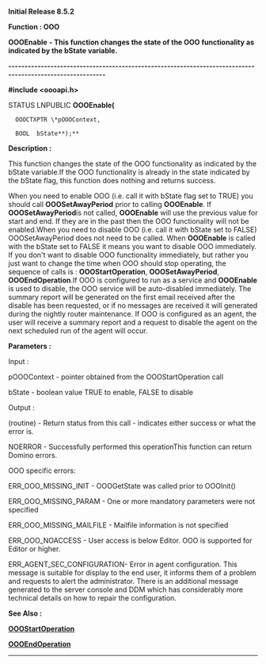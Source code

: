 




<!--
 /\* Font Definitions \*/
 @font-face
 {font-family:Helv;
 panose-1:2 11 6 4 2 2 2 3 2 4;}
@font-face
 {font-family:"Cambria Math";
 panose-1:2 4 5 3 5 4 6 3 2 4;}
 /\* Style Definitions \*/
 p.MsoNormal, li.MsoNormal, div.MsoNormal
 {margin-top:0cm;
 margin-right:0cm;
 margin-bottom:8.0pt;
 margin-left:0cm;
 line-height:107%;
 font-size:11.0pt;
 font-family:"Calibri",sans-serif;}
.MsoChpDefault
 {font-size:11.0pt;}
.MsoPapDefault
 {margin-bottom:8.0pt;
 line-height:107%;}
 /\* Page Definitions \*/
 @page WordSection1
 {size:612.0pt 792.0pt;
 margin:72.0pt 72.0pt 72.0pt 72.0pt;}
div.WordSection1
 {page:WordSection1;}
-->




**Initial Release 8.5.2**



**Function : OOO**



**OOOEnable** **- This
function changes the state of  the OOO functionality as indicated by the bState
variable.**


**----------------------------------------------------------------------------------------------------------**



**#include <oooapi.h>**



STATUS
LNPUBLIC **OOOEnable(**  

      OOOCTXPTR \*pOOOContext,  

      BOOL  bState**);**



**Description :**



This
function changes the state of  the OOO functionality as indicated by the bState
variable.If the OOO functionality is already in the state indicated by the
bState flag, this function does nothing and returns success.  


When
you need to enable OOO (i.e. call it with bState flag set to TRUE) you should
call **OOOSetAwayPeriod** prior to calling **OOOEnable**.  If **OOOSetAwayPeriod**is not called, **OOOEnable** will use the previous value for start and
end.  If they are in the past then the OOO functionality will not be
enabled.When you need to disable OOO (i.e. call it with bState set to FALSE)
OOOSetAwayPeriod does not need to be called.   When **OOOEnable** is called
with the bState set to FALSE it means you want to disable OOO immediately.  If
you don't want to disable OOO functionality immediately, but rather you just
want to change the time when OOO should stop operating, the sequence of calls
is : **OOOStartOperation**, **OOOSetAwayPeriod**, **OOOEndOperation**.If
OOO is configured to run as a service and **OOOEnable** is used to disable,
the OOO service will be auto-disabled immediately.  The summary report will be
generated on the first email received after the disable has been requested, or
if no messages are received it will generated during the nightly router
maintenance.  If OOO is configured as an agent, the user will receive a summary
report and a request to disable the agent on the next scheduled run of the
agent will occur.


 


**Parameters :**



Input :  

pOOOContext  -  pointer obtained from the OOOStartOperation call  

  

bState  -  boolean value TRUE to enable, FALSE to disable  

  




Output :  

(routine)  -  Return status from this call - indicates either success or what
the error is.   

NOERROR - Successfully performed this operationThis function can return Domino
errors.  

OOO specific errors:  

ERR\_OOO\_MISSING\_INIT - OOOGetState was called prior to OOOInit()  

ERR\_OOO\_MISSING\_PARAM - One or more mandatory parameters were not specified  

ERR\_OOO\_MISSING\_MAILFILE - Mailfile information is not specified  

ERR\_OOO\_NOACCESS - User access is below Editor.  OOO is supported for Editor or
higher.  

ERR\_AGENT\_SEC\_CONFIGURATION- Error in agent configuration. This message is
suitable for display to the end user, it informs them of a problem and requests
to alert the administrator.  There is an additional message generated to the
server console and DDM which has considerably more technical details on how to
repair the configuration.  

  

  




 **See Also :**


**[OOOStartOperation](OOOStartOperation.md)**


**[OOOEndOperation](OOOEndOperation.md)**



----------------------------------------------------------------------------------------------------------


 





